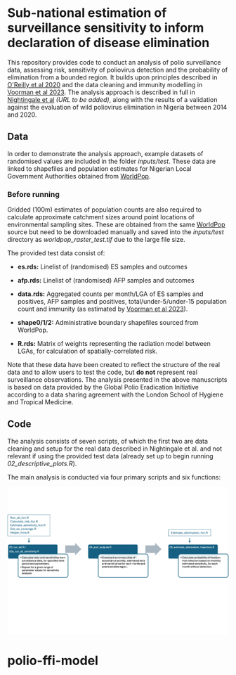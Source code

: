 # Sub-national estimation of surveillance sensitivity to inform declaration of disease elimination

This repository provides code to conduct an analysis of polio surveillance data, assessing risk, sensitivity of poliovirus detection and the probability of elimination from a bounded region. It builds upon principles described in [O'Reilly et al 2020](https://pubmed.ncbi.nlm.nih.gov/32398193/) and the data cleaning and immunity modelling in [Voorman et al 2023](https://pubmed.ncbi.nlm.nih.gov/34483024/). The analysis approach is described in full in [Nightingale et al]() *(URL to be added)*, along with the results of a validation against the evaluation of wild poliovirus elimination in Nigeria between 2014 and 2020.

## Data

In order to demonstrate the analysis approach, example datasets of randomised values are included in the folder *inputs/test*. These data are linked to shapefiles and population estimates for Nigerian Local Government Authorities obtained from [WorldPop](https://eprints.soton.ac.uk/452722/).

### Before running

Gridded (100m) estimates of population counts are also required to calculate approximate catchment sizes around point locations of environmental sampling sites. These are obtained from the same [WorldPop](https://eprints.soton.ac.uk/452722/) source but need to be downloaded manually and saved into the *inputs/test* directory as *worldpop_raster_test.tif* due to the large file size.

The provided test data consist of:

-   **es.rds:** Linelist of (randomised) ES samples and outcomes

-   **afp.rds:** Linelist of (randomised) AFP samples and outcomes

-   **data.rds:** Aggregated counts per month/LGA of ES samples and positives, AFP samples and positives, total/under-5/under-15 population count and immunity (as estimated by [Voorman et al 2023](https://doi.org/10.1016/j.vaccine.2022.03.013)).

-   **shape0/1/2:** Administrative boundary shapefiles sourced from WorldPop.

-   **R.rds:** Matrix of weights representing the radiation model between LGAs, for calculation of spatially-correlated risk.

Note that these data have been created to reflect the structure of the real data and to allow users to test the code, but **do not** represent real surveillance observations. The analysis presented in the above manuscripts is based on data provided by the Global Polio Eradication Initiative according to a data sharing agreement with the London School of Hygiene and Tropical Medicine.

## Code

The analysis consists of seven scripts, of which the first two are data cleaning and setup for the real data described in Nightingale et al. and not relevant if using the provided test data (already set up to begin running *02_descriptive_plots.R*).

The main analysis is conducted via four primary scripts and six functions:

![Figure 1: Schematic of main analysis and associated scripts](analysis_schematic.png)
# polio-ffi-model
